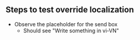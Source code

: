 ## Steps to test override localization

- Observe the placeholder for the send box
   - Should see "Write something in vi-VN"
